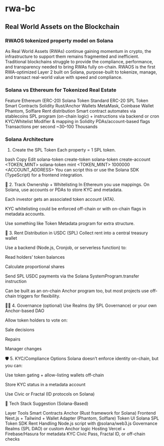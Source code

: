 # rwa-bc
## Real World Assets on the Blockchain

### RWAOS tokenized property model on Solana

As Real World Assets (RWAs) continue gaining momentum in crypto, the infrastructure to
support them remains fragmented and inefficient. Traditional blockchains struggle to provide the
compliance, performance, and transparency needed to bring RWAs fully on-chain.
RWAOS is the first RWA-optimized Layer 2 built on Solana, purpose-built to tokenize,
manage, and transact real-world value with speed and compliance.

### Solana vs Ethereum for Tokenized Real Estate

Feature           Ethereum (ERC-20)                Solana
Token Standard    ERC-20                           SPL Token
Smart Contracts  Solidity  Rust/Anchor
Wallets  MetaMask, Coinbase Wallet  Phantom, Solflare
Rent distribution  Smart contract automates via stablecoins  SPL program (on-chain logic) + instructions via backend or cron
KYC/Whitelist  Modifier & mapping in Solidity  PDAs/account-based flags
Transactions per second  ~30–100  Thousands

### Solana Architecture

1. Create the SPL Token
Each property = 1 SPL token.

bash
Copy
Edit
solana-token create-token
solana-token create-account <TOKEN_MINT>
solana-token mint <TOKEN_MINT> 1000000 <ACCOUNT_ADDRESS>
You can script this or use the Solana SDK (TypeScript) for a frontend integration.

🧾 2. Track Ownership + Whitelisting
In Ethereum you use mappings. On Solana, use accounts or PDAs to store KYC and metadata.

Each investor gets an associated token account (ATA).

KYC whitelisting could be enforced off-chain or with on-chain flags in metadata accounts.

Use something like Token Metadata program for extra structure.

💸 3. Rent Distribution in USDC (SPL)
Collect rent into a central treasury wallet

Use a backend (Node.js, Cronjob, or serverless function) to:

Read holders’ token balances

Calculate proportional shares

Send SPL USDC payments via the Solana SystemProgram.transfer instruction

Can be built as an on-chain Anchor program too, but most projects use off-chain triggers for flexibility.

👷‍♂️ 4. Governance (optional)
Use Realms (by SPL Governance) or your own Anchor-based DAO

Allow token holders to vote on:

Sale decisions

Repairs

Manager changes

🛡️ 5. KYC/Compliance Options
Solana doesn’t enforce identity on-chain, but you can:

Use token gating + allow-listing wallets off-chain

Store KYC status in a metadata account

Use Civic or Fractal (ID protocols on Solana)

🧠 Tech Stack Suggestion (Solana-Based)

Layer	Tools
Smart Contracts	Anchor (Rust framework for Solana)
Frontend	Next.js + Tailwind + Wallet Adapter (Phantom, Solflare)
Token UI	Solana SPL Token SDK
Rent Handling	Node.js script with @solana/web3.js
Governance	Realms (SPL DAO) or custom Anchor logic
Hosting	Vercel + Firebase/Hasura for metadata
KYC	Civic Pass, Fractal ID, or off-chain checks











